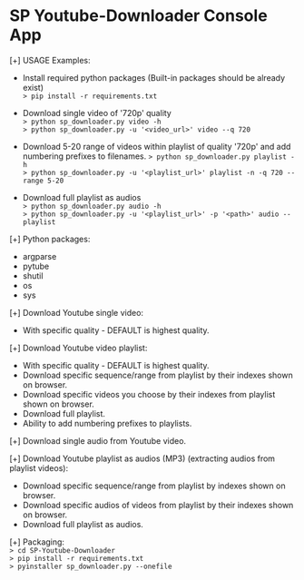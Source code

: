 # SP Youtube-Downloader Console App

[+] USAGE Examples:<br />
- Install required python packages (Built-in packages should be already exist)<br />
`> pip install -r requirements.txt`<br />
- Download single video of '720p' quality<br />
`> python sp_downloader.py video -h`<br />
`> python sp_downloader.py -u '<video_url>' video --q 720`<br />

- Download 5-20 range of videos within playlist of quality '720p' and add numbering prefixes to filenames.
`> python sp_downloader.py playlist -h`<br />
`> python sp_downloader.py -u '<playlist_url>' playlist -n -q 720 --range 5-20`<br />

- Download full playlist as audios<br />
`> python sp_downloader.py audio -h`<br />
`> python sp_downloader.py -u '<playlist_url>' -p '<path>' audio --playlist`<br />

[+] Python packages:
- argparse
- pytube
- shutil
- os
- sys

[+] Download Youtube single video:
- With specific quality - DEFAULT is highest quality.

[+] Download Youtube video playlist:
- With specific quality - DEFAULT is highest quality.
- Download specific sequence/range from playlist by their indexes shown on browser.
- Download specific videos you choose by their indexes from playlist shown on browser.
- Download full playlist.
- Ability to add numbering prefixes to playlists.

[+] Download single audio from Youtube video.

[+] Download Youtube playlist as audios (MP3) (extracting audios from playlist videos):
- Download specific sequence/range from playlist by indexes shown on browser.
- Download specific audios of videos from playlist by their indexes shown on browser.
- Download full playlist as audios.

[+] Packaging:<br />
`> cd SP-Youtube-Downloader`<br />
`> pip install -r requirements.txt`<br />
`> pyinstaller sp_downloader.py --onefile`<br />
